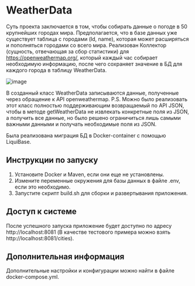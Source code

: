 # WeatherData

Суть проекта заключается в том, чтобы собирать данные о погоде в 50 крупнейших городах мира. 
Предполагается, что в базе данных уже существует таблица с городами (Id, name), которая может расширяться и пополняться городами со всего мира.
Реализован Коллектор (сущность, отвечающая за сбор статистики) для https://openweathermap.org/, который каждый час собирает необходимую информацию, после чего сохраняет значение в БД для каждого города в таблицу WeatherData.

![image](https://github.com/SamiyKlassniy/WeatherData/assets/102363346/f729f4bf-506d-463a-95c9-ec0845667ba3)

В созданный класс WeatherData записываются данные, полученные через обращение к API openweathermap.
P.S. Можно было реализовать этот класс полностью поддерживающим возвращаемый по API JSON, чтобы в методе getWeatherData не извлекать конкретные поля из JSON, а получить все данные, но было решено ограничиться лишь самыми важными данными и получать необходимые поля из JSON.

Была реализована миграция БД в Docker-container с помощью LiquiBase.

## Инструкции по запуску

1. Установите Docker и Maven, если они еще не установлены.
2. Измените переменные окружения для базы данных в файле .env, если это необходимо.
3. Запустите скрипт build.sh для сборки и развертывания приложения.

## Доступ к системе

После успешного запуска приложение будет доступно по адресу http://localhost:8081 (В качестве тестового примера можно взять http://localhost:8081/cities).

## Дополнительная информация

Дополнительные настройки и конфигурации можно найти в файле docker-compose.yml.
